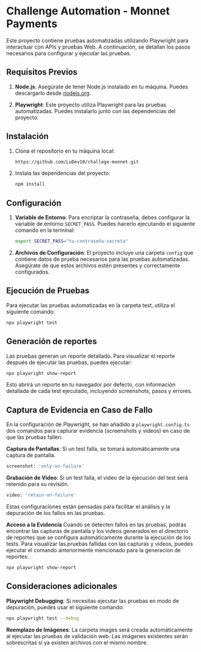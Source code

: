 
# Challenge Automation - Monnet Payments

Este proyecto contiene pruebas automatizadas utilizando Playwright para interactuar con APIs y pruebas Web. A continuación, se detallan los pasos necesarios para configurar y ejecutar las pruebas.

## Requisitos Previos

1. **Node.js**: Asegúrate de tener Node.js instalado en tu máquina. Puedes descargarlo desde [nodejs.org](https://nodejs.org/).

2. **Playwright**: Este proyecto utiliza Playwright para las pruebas automatizadas. Puedes instalarlo junto con las dependencias del proyecto.

## Instalación

1. Clona el repositorio en tu máquina local:
    ```bash
    https://github.com/LuDev10/challege-monnet.git
    ```
    
2. Instala las dependencias del proyecto:
    ```bash
    npm install
    ```

## Configuración

1. **Variable de Entorno**: Para encriptar la contraseña, debes configurar la variable de entorno `SECRET_PASS`. Puedes hacerlo ejecutando el siguiente comando en la terminal:
    ```bash
    export SECRET_PASS="tu-contraseña-secreta"
    ```

2. **Archivos de Configuración**: El proyecto incluye una carpeta `config` que contiene datos de prueba necesarios para las pruebas automatizadas. Asegúrate de que estos archivos estén presentes y correctamente configurados.

## Ejecución de Pruebas

Para ejecutar las pruebas automatizadas en la carpeta test, utiliza el siguiente comando:
```bash
npx playwright test
```

## Generación de reportes

Las pruebas generan un reporte detallado. Para visualizar el reporte después de ejecutar las pruebas, puedes ejecutar:
```bash
npx playwright show-report
```
Esto abrirá un reporte en tu navegador por defecto, con información detallada de cada test ejecutado, incluyendo screenshots, pasos y errores.

## Captura de Evidencia en Caso de Fallo
En la configuración de Playwright, se han añadido a `playwright.config.ts` dos comandos para capturar evidencia (screenshots y videos) en caso de que las pruebas fallen:

**Captura de Pantallas**: Si un test falla, se tomará automáticamente una captura de pantalla.
```bash
screenshot: 'only-on-failure'
```
**Grabación de Video**: Si un test falla, el video de la ejecución del test será retenido para su revisión.
```bash
video: 'retain-on-failure'
```
Estas configuraciones están pensadas para facilitar el análisis y la depuración de los fallos en las pruebas.

**Acceso a la Evidencia**
Cuando se detecten fallos en las pruebas, podrás encontrar las capturas de pantalla y los videos generados en el directorio de reportes que se configura automáticamente durante la ejecución de los tests. Para visualizar las pruebas fallidas con las capturas y videos, puedes ejecutar el comando anteriormente mencionado para la generacion de reportes:
```bash
npx playwright show-report
```

## Consideraciones adicionales

**Playwright Debugging**: Si necesitas ejecutar las pruebas en modo de depuración, puedes usar el siguiente comando:
```bash
npx playwright test --debug
```
**Reemplazo de Imágenes**: La carpeta images será creada automáticamente al ejecutar las pruebas de validación web. Las imágenes existentes serán sobrescritas si ya existen archivos con el mismo nombre.

